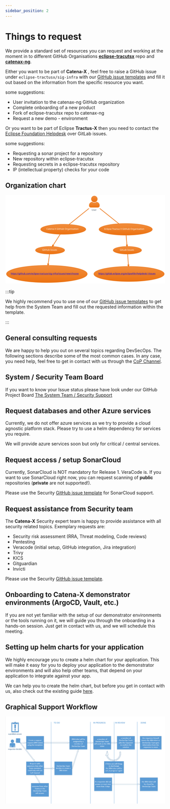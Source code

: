 ```yaml
---
sidebar_position: 2
---
```


# Things to request

We provide a standard set of resources you can request and working at the moment in to different GitHub Organisations [**eclipse-tracutsx**](https://github.com/eclipse-tractusx) repo and [**catenax-ng**](https://github.com/catenax-ng).  

Either you want to be part of **Catena-X** , feel free to raise a GitHub issue under `eclipse-tractusx/sig-infra` with our
[GitHub issue templates](https://github.com/eclipse-tractusx/sig-infra/issues/new/choose) and fill it out based on the information from the specific resource you want.

some suggestions:

- User invitation to the catenax-ng GitHub organization
- Complete onboarding of a new product
- Fork of eclipse-tracutsx repo to catenax-ng
- Request a new demo - environment

Or you want to be part of Eclipse **Tractus-X** then you need to contact the [Eclipse Foundation Helpdesk](https://eclipse-tractusx.github.io/docs/oss/issues/#eclipse-foundation-helpdesk) over GitLab issues.

some suggestions:

- Requesting a sonar project for a repository
- New repository within eclipse-tracutsx
- Requesting secrets in a eclipse-tracutsx repository
- IP (intellectual property) checks for your code

## Organization chart

![organigramm.svg](assets/support-orga.svg)

:::tip

We highly recommend you to use one of our [GitHub issue templates](https://github.com/eclipse-tractusx/sig-infra/issues/new/choose) to get help from the System Team and fill out the requested information within the template.

:::

## General consulting requests

We are happy to help you out on several topics regarding DevSecOps. The following sections describe some of the most
common cases. In any case, you need help, feel free to get in contact with us through
the [CoP Channel](https://teams.microsoft.com/l/channel/19%3a9a3c4a05a3514d07b973c13e7b468709%40thread.tacv2/CX%2520-%2520CoP%2520DevSecOps?groupId=17b1a2dc-67fb-4a49-a2ed-dd1344321439&tenantId=1ad22c6d-2f08-4f05-a0ba-e17f6ce88380).

## System / Security Team Board

If you want to know your Issue status please have look under our GitHub Project Board
[The System Team / Security Support](https://github.com/orgs/eclipse-tractusx/projects/9/views/1)

## Request databases and other Azure services

Currently, we do not offer azure services as we try to provide a cloud agnostic platform stack. Please try to use a helm
dependency for services you require.

We will provide azure services soon but only for critical / central services.

## Request access / setup SonarCloud

Currently, SonarCloud is NOT mandatory for Release 1. VeraCode is. If you want to use SonarCloud right now, you can
request scanning of **public** repositories (**private** are not supported!).

Please use the Security [GitHub issue template](https://github.com/eclipse-tractusx/sig-infra/issues/new?assignees=the-tatanka&labels=security&template=security-support-request.md&title=)
for SonarCloud support.

## Request assistance from Security team

The **Catena-X** Security expert team is happy to provide assistance with all security related topics. Exemplary requests
are:

- Security risk assessment (RRA, Threat modeling, Code reviews)
- Pentesting
- Veracode (initial setup, GitHub integration, Jira integration)
- Trivy
- KICS
- Gitguardian
- Invicti

Please use the Security [GitHub issue template](https://github.com/eclipse-tractusx/sig-infra/issues/new?assignees=the-tatanka&labels=security&template=security-support-request.md&title=).

## Onboarding to **Catena-X** demonstrator environments (ArgoCD, Vault, etc.)

If you are not yet familiar with the setup of our demonstrator environments or the tools running on it, we will guide
you through the onboarding in a hands-on session. Just get in contact with us, and we will schedule this meeting.

## Setting up helm charts for your application

We highly encourage you to create a helm chart for your application. This will make it easy for you to deploy your
application to the demonstrator environments and will also help other teams, that depend on your application to
integrate against your app.

We can help you to create the helm chart, but before you get in contact with us, also check out the existing
guide [here](guides/Helm/helmchart.md).

## Graphical Support Workflow

![Administration](assets/graphical-support-workflow.png)
